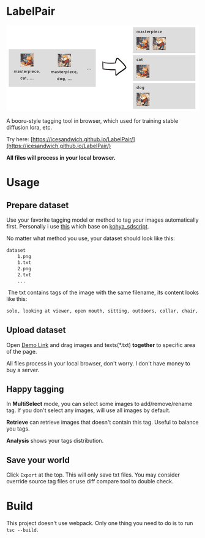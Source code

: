 # LabelPair
![banner](imgs/banner.gif)

A booru-style tagging tool in browser, which used for training stable diffusion lora, etc.

Try here: [https://icesandwich.github.io/LabelPair/](https://icesandwich.github.io/LabelPair/)

**All files will process in your local browser.**

# Usage
## Prepare dataset

   Use your favorite tagging model or method to tag your images automatically first. Personally i use [this](https://github.com/hollowstrawberry/kohya-colab/blob/main/Dataset_Maker.ipynb) which base on [kohya_sdscript](https://github.com/kohya-ss/sd-scripts/blob/main/finetune/make_captions.py).

   No matter what method you use, your dataset should look like this:
   ```
   dataset
       1.png
       1.txt
       2.png
       2.txt
       ...
   ```

​	The txt contains tags of the image with the same filename, its content looks like this:

```txt
solo, looking at viewer, open mouth, sitting, outdoors, collar, chair, cat, orange fur, male focus, cat, cute, blush, full body, smile, :3, sunlight
```

## Upload dataset

Open [Demo Link](https://icesandwich.github.io/LabelPair/) and drag images and texts(*.txt) **together** to specific area of the page.

All files process in your local browser, don't worry. I don't have money to buy a server.

## Happy tagging

In **MultiSelect** mode, you can select some images to add/remove/rename tag. If you don't select any images, will use all images by default.

**Retrieve** can retrieve images that doesn't contain this tag. Useful to balance you tags.

**Analysis** shows your tags distribution.

## Save your world

Click `Export` at the top. This will only save txt files. You may consider override source tag files or use diff compare tool to double check.

# Build

This project doesn't use webpack. Only one thing you need to do is to run `tsc --build`.
